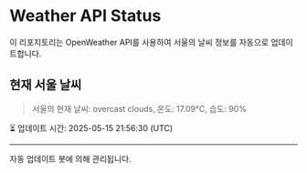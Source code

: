 
# Weather API Status

이 리포지토리는 OpenWeather API를 사용하여 서울의 날씨 정보를 자동으로 업데이트합니다.

## 현재 서울 날씨
> 서울의 현재 날씨: overcast clouds, 온도: 17.09°C, 습도: 90%

⏳ 업데이트 시간: 2025-05-15 21:56:30 (UTC)

---
자동 업데이트 봇에 의해 관리됩니다.
